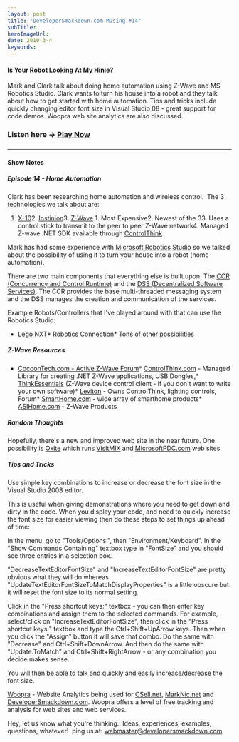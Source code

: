 ```yaml
---
layout: post 
title: "DeveloperSmackdown.com Musing #14"
subTitle: 
heroImageUrl: 
date: 2010-3-4
keywords: 
---
```


#### Is Your Robot Looking At My Hinie?

Mark and Clark talk about doing home automation using Z-Wave and MS Robotics Studio. Clark wants to turn his house into a robot and they talk about how to get started with home automation. Tips and tricks include quickly changing editor font size in Visual Studio 08 - great support for code demos. Woopra web site analytics are also discussed.

### Listen here -> [Play Now](http://www.podtrac.com/pts/redirect.mp3/DeveloperSmackdown.com/Services/PodcastServices.svc/GetPodcast/ds_014.mp3 "Play Now")

###    

* * *

#### Show Notes

#### 

##### Episode 14 - Home Automation

Clark has been researching home automation and wireless control.&#160; The 3 technologies we talk about are:

1.  [X-10](http://en.wikipedia.org/wiki/X10_%28industry_standard%29)2.  [Instinion](http://en.wikipedia.org/wiki/INSTEON)3.  [Z-Wave](http://en.wikipedia.org/wiki/Zwave)
        1.  Most Expensive2.  Newest of the 33.  Uses a control stick to transmit to the peer to peer Z-Wave network4.  Managed Z-wave .NET SDK available through [ControlThink](http://controlthink.com/)  

Mark has had some experience with [Microsoft Robotics Studio](http://www.microsoft.com/robotics/) so we talked about the possibility of using it to turn your house into a robot (home automation).

There are two main components that everything else is built upon. The [CCR (Concurrency and Control Runtime)](http://www.microsoft.com/robotics/) and the [DSS (Decentralized Software Services)](http://msdn.microsoft.com/en-us/library/bb483056.aspx). The CCR provides the base multi-threaded messaging system and the DSS manages the creation and communication of the services.

Example Robots/Controllers that I've played around with that can use the Robotics Studio:

*   [Lego NXT](http://mindstorms.lego.com/en-us/Default.aspx)*   [Robotics Connection](http://www.roboticsconnection.com/)*   [Tons of other possibilities](http://www.microsoft.com/robotics/default.aspx#FindPartner)  

##### Z-Wave Resources

*   [CocoonTech.com - Active Z-Wave Forum](http://www.cocoontech.com/portal/)*   [ControlThink.com](http://controlthink.com/) - Managed Library for creating .NET Z-Wave applications, USB Dongles,*   [ThinkEssentials](http://www.controlthink.com/thinkessentials/) (Z-Wave device control client - if you don't want to write your own software)*   [Leviton](http://www.leviton.com/) - Owns ControlThink, lighting controls, Forum*   [SmartHome.com](http://www.smarthome.com/_/index.aspx) - wide array of smarthome products*   [ASIHome.com](http://www.asihome.com/ASIshop/index.php) - Z-Wave Products  

##### Random Thoughts

Hopefully, there's a new and improved web site in the near future. One possibility is [Oxite](http://www.codeplex.com/oxite) which runs [VisitMIX](http://visitmix.com/) and [MicrosoftPDC.com](http://microsoftpdc.com/) web sites.

##### Tips and Tricks

Use simple key combinations to increase or decrease the font size in the Visual Studio 2008 editor. 

This is useful when giving demonstrations where you need to get down and dirty in the code. When you display your code, and need to quickly increase the font size for easier viewing then do these steps to set things up ahead of time:

In the menu, go to "Tools/Options.", then "Environment/Keyboard". In the "Show Commands Containing" textbox type in "FontSize" and you should see three entries in a selection box.

"DecreaseTextEditorFontSize" and "IncreaseTextEditorFontSize" are pretty obvious what they will do whereas "UpdateTextEditorFontSizeToMatchDisplayProperties" is a little obscure but it will reset the font size to its normal setting.

Click in the "Press shortcut keys:" textbox - you can then enter key combinations and assign them to the selected commands. For example, select/click on "IncreaseTextEditorFontSize", then click in the "Press shortcut keys:" textbox and type the Ctrl+Shift+UpArrow keys. Then when you click the "Assign" button it will save that combo. Do the same with "Decrease" and Ctrl+Shift+DownArrow. And then do the same with "Update.ToMatch" and Ctrl+Shift+RightArrow - or any combination you decide makes sense.

You will then be able to talk and quickly and easily increase/decrease the font size.

[Woopra](http://www.woopra.com/) - Website Analytics being used for [CSell.net](http://csell.net/), [MarkNic.net](http://marknic.net/) and [DeveloperSmackdown.com](http://developersmackdown.com/). Woopra offers a level of free tracking and analysis for web sites and web services.

Hey, let us know what you're thinking.&#160; Ideas, experiences, examples, questions, whatever!&#160; ping us at: [webmaster@developersmackdown.com](mailto:webmaster@developersmackdown.com)